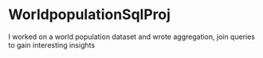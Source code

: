 # WorldpopulationSqlProj
I worked on a world population dataset and wrote aggregation, join queries to gain interesting insights
